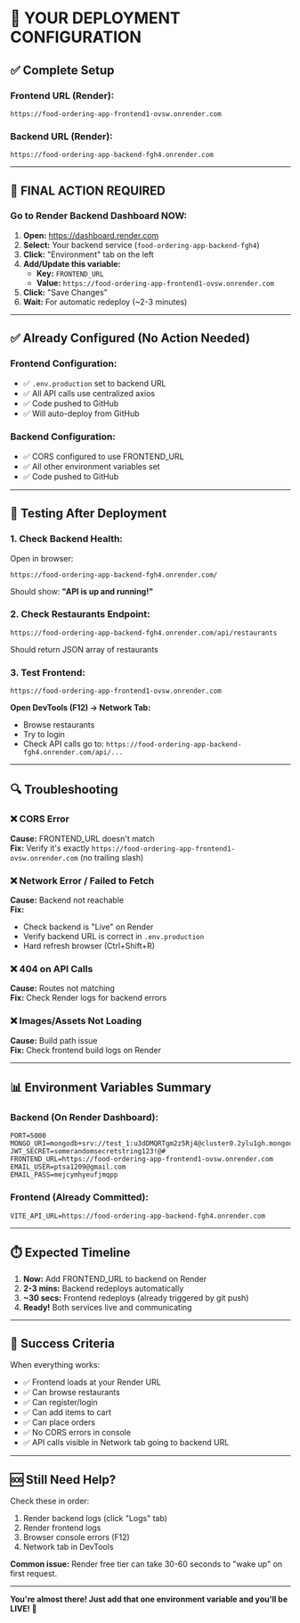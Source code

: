 # 🚀 YOUR DEPLOYMENT CONFIGURATION

## ✅ Complete Setup

### Frontend URL (Render):
```
https://food-ordering-app-frontend1-ovsw.onrender.com
```

### Backend URL (Render):
```
https://food-ordering-app-backend-fgh4.onrender.com
```

---

## 📝 FINAL ACTION REQUIRED

### Go to Render Backend Dashboard NOW:

1. **Open:** https://dashboard.render.com
2. **Select:** Your backend service (`food-ordering-app-backend-fgh4`)
3. **Click:** "Environment" tab on the left
4. **Add/Update this variable:**
   - **Key:** `FRONTEND_URL`
   - **Value:** `https://food-ordering-app-frontend1-ovsw.onrender.com`
5. **Click:** "Save Changes"
6. **Wait:** For automatic redeploy (~2-3 minutes)

---

## ✅ Already Configured (No Action Needed)

### Frontend Configuration:
- ✅ `.env.production` set to backend URL
- ✅ All API calls use centralized axios
- ✅ Code pushed to GitHub
- ✅ Will auto-deploy from GitHub

### Backend Configuration:
- ✅ CORS configured to use FRONTEND_URL
- ✅ All other environment variables set
- ✅ Code pushed to GitHub

---

## 🧪 Testing After Deployment

### 1. Check Backend Health:
Open in browser:
```
https://food-ordering-app-backend-fgh4.onrender.com/
```
Should show: **"API is up and running!"**

### 2. Check Restaurants Endpoint:
```
https://food-ordering-app-backend-fgh4.onrender.com/api/restaurants
```
Should return JSON array of restaurants

### 3. Test Frontend:
```
https://food-ordering-app-frontend1-ovsw.onrender.com
```

**Open DevTools (F12) → Network Tab:**
- Browse restaurants
- Try to login
- Check API calls go to: `https://food-ordering-app-backend-fgh4.onrender.com/api/...`

---

## 🔍 Troubleshooting

### ❌ CORS Error
**Cause:** FRONTEND_URL doesn't match  
**Fix:** Verify it's exactly `https://food-ordering-app-frontend1-ovsw.onrender.com` (no trailing slash)

### ❌ Network Error / Failed to Fetch
**Cause:** Backend not reachable  
**Fix:** 
- Check backend is "Live" on Render
- Verify backend URL is correct in `.env.production`
- Hard refresh browser (Ctrl+Shift+R)

### ❌ 404 on API Calls
**Cause:** Routes not matching  
**Fix:** Check Render logs for backend errors

### ❌ Images/Assets Not Loading
**Cause:** Build path issue  
**Fix:** Check frontend build logs on Render

---

## 📊 Environment Variables Summary

### Backend (On Render Dashboard):
```env
PORT=5000
MONGO_URI=mongodb+srv://test_1:u3dDMQRTgm2z5Rj4@cluster0.2ylu1gh.mongodb.net/
JWT_SECRET=somerandomsecretstring123!@#
FRONTEND_URL=https://food-ordering-app-frontend1-ovsw.onrender.com
EMAIL_USER=ptsa1209@gmail.com
EMAIL_PASS=mejcymhyeufjmqpp
```

### Frontend (Already Committed):
```env
VITE_API_URL=https://food-ordering-app-backend-fgh4.onrender.com
```

---

## ⏱️ Expected Timeline

1. **Now:** Add FRONTEND_URL to backend on Render
2. **2-3 mins:** Backend redeploys automatically
3. **~30 secs:** Frontend redeploys (already triggered by git push)
4. **Ready!** Both services live and communicating

---

## 🎯 Success Criteria

When everything works:
- ✅ Frontend loads at your Render URL
- ✅ Can browse restaurants
- ✅ Can register/login
- ✅ Can add items to cart
- ✅ Can place orders
- ✅ No CORS errors in console
- ✅ API calls visible in Network tab going to backend URL

---

## 🆘 Still Need Help?

Check these in order:
1. Render backend logs (click "Logs" tab)
2. Render frontend logs
3. Browser console errors (F12)
4. Network tab in DevTools

**Common issue:** Render free tier can take 30-60 seconds to "wake up" on first request.

---

**You're almost there! Just add that one environment variable and you'll be LIVE! 🎉**
